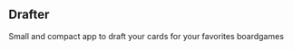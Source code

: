 <script src="https://code.jquery.com/jquery-3.5.1.js" integrity="sha256-QWo7LDvxbWT2tbbQ97B53yJnYU3WhH/C8ycbRAkjPDc=" crossorigin="anonymous"></script>

 



## Drafter

Small and compact app to draft your cards for your favorites boardgames

<div id="text"></div>

<script>
document.getElementById("text").innerHTML = "Text added by JavaScript code";
</script>

